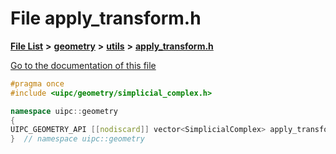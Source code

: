 

# File apply\_transform.h

[**File List**](files.md) **>** [**geometry**](dir_04894967a28d068f10a69f6e8a07a2cb.md) **>** [**utils**](dir_739799d2da88efedfd4a7c44220c72e4.md) **>** [**apply\_transform.h**](apply__transform_8h.md)

[Go to the documentation of this file](apply__transform_8h.md)


```C++
#pragma once
#include <uipc/geometry/simplicial_complex.h>

namespace uipc::geometry
{
UIPC_GEOMETRY_API [[nodiscard]] vector<SimplicialComplex> apply_transform(const SimplicialComplex& complex);
}  // namespace uipc::geometry
```


